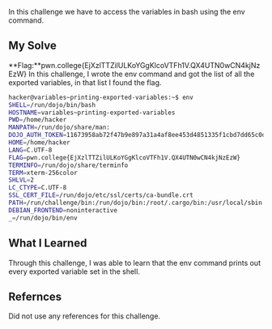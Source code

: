 In this challenge we have to access the variables in bash using the env command.
## My Solve

**Flag:**pwn.college{EjXzlTTZilULKoYGgKlcoVTFh1V.QX4UTN0wCN4kjNzEzW}
In this challenge, I wrote the env command and got the list of all the exported variables, in that list I found the flag.
```bash
hacker@variables~printing-exported-variables:~$ env
SHELL=/run/dojo/bin/bash
HOSTNAME=variables~printing-exported-variables
PWD=/home/hacker
MANPATH=/run/dojo/share/man:
DOJO_AUTH_TOKEN=11673958ab72f47b9e897a31a4af8ee453d4851335f1cbd7dd65c0d1f49a606f
HOME=/home/hacker
LANG=C.UTF-8
FLAG=pwn.college{EjXzlTTZilULKoYGgKlcoVTFh1V.QX4UTN0wCN4kjNzEzW}
TERMINFO=/run/dojo/share/terminfo
TERM=xterm-256color
SHLVL=2
LC_CTYPE=C.UTF-8
SSL_CERT_FILE=/run/dojo/etc/ssl/certs/ca-bundle.crt
PATH=/run/challenge/bin:/run/dojo/bin:/root/.cargo/bin:/usr/local/sbin:/usr/local/bin:/usr/sbin:/usr/bin:/sbin:/bin
DEBIAN_FRONTEND=noninteractive
_=/run/dojo/bin/env
```

## What I Learned
Through this challenge, I was able to learn that the env command prints out every exported variable set in the shell.
## Refernces
Did not use any references for this challenge.

